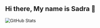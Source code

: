 ## Hi there, My name is Sadra 👋

<!--
**SadraAG84/SadraAG84** is a ✨ _special_ ✨ repository because its `README.md` (this file) appears on your GitHub profile.

Here are some ideas to get you started:

- 🔭 I’m currently working on ...
- 🌱 I’m currently learning ...
- 👯 I’m looking to collaborate on ...
- 🤔 I’m looking for help with ...
- 💬 Ask me about ...
- 📫 How to reach me: alizadeh.sadra.gh@gmail.com
- 😄 Pronouns: ...
- ⚡ Fun fact: ...
-->


![GitHub Stats](https://github-readme-stats.vercel.app/api?username=SadraAG84&theme=radical)

